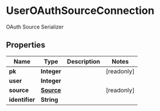 

# UserOAuthSourceConnection

OAuth Source Serializer

## Properties

| Name | Type | Description | Notes |
|------------ | ------------- | ------------- | -------------|
|**pk** | **Integer** |  |  [readonly] |
|**user** | **Integer** |  |  |
|**source** | [**Source**](Source.md) |  |  [readonly] |
|**identifier** | **String** |  |  |



